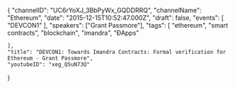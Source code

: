 {
    "channelID": "UC6rYoXJ_3BbPyWx_GQDDRRQ",
    "channelName": "Ethereum",
    "date": "2015-12-15T10:52:47.000Z",
    "draft": false,
    "events": [
        "DEVCON1"
    ],
    "speakers": ["Grant Passmore"],
    "tags": [
        "ethereum",
        "smart contracts",
        "blockchain",
        "imandra",
        "ÐApps"

    ],
    "title": "DEVCON1: Towards Imandra Contracts: Formal verification for Ethereum - Grant Passmore",
    "youtubeID": "xeg_Q5uN73Q"
}
